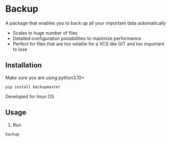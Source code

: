 # Backup

A package that enables you to back up all your important data automatically
- Scales to huge number of files
- Detailed configuration possibilities to maximize performance
- Perfect for files that are too volatile for a VCS like GIT and too important to lose

## Installation

Make sure you are using python3.10+

```shell
pip install backupmaster
```
    
Developed for linux OS

## Usage
1) Run

```shell
backup
```
